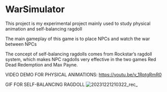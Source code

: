 # WarSimulator

This project is my experimental project mainly used to study physical animation and self-balancing ragdoll

The main gameplay of this game is to place NPCs and watch the war between NPCs

The concept of self-balancing ragdolls comes from Rockstar’s ragdoll system, 
which makes NPC ragdolls very effective in the two games Red Dead Redemption and Max Payne.

VIDEO DEMO FOR PHYSICAL ANIMATIONS:
https://youtu.be/v_1RptgRmR0


GIF FOR SELF-BALANCING RAGDOLL
![20231221210322_rec_](https://github.com/moonstoneG/WarSimulator/assets/76591064/6140b998-ae14-41d4-ada2-528f200a485e)
